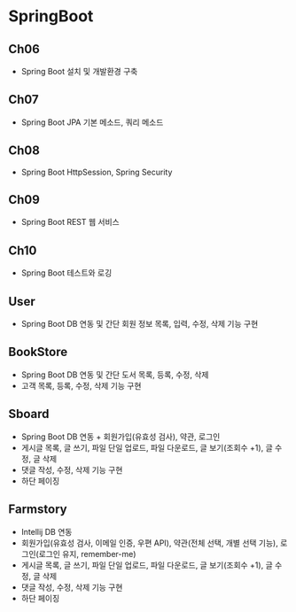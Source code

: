 # SpringBoot

## Ch06
- Spring Boot 설치 및 개발환경 구축 

## Ch07
- Spring Boot JPA 기본 메소드, 쿼리 메소드 

## Ch08
- Spring Boot HttpSession, Spring Security 

## Ch09
- Spring Boot REST 웹 서비스 

## Ch10
- Spring Boot 테스트와 로깅 

## User
- Spring Boot DB 연동 및 간단 회원 정보 목록, 입력, 수정, 삭제 기능 구현

## BookStore
- Spring Boot DB 연동 및 간단 도서 목록, 등록, 수정, 삭제
- 고객 목록, 등록, 수정, 삭제 기능 구현 

## Sboard
- Spring Boot DB 연동 + 회원가입(유효성 검사), 약관, 로그인
- 게시글 목록, 글 쓰기, 파일 단일 업로드, 파일 다운로드, 글 보기(조회수 +1), 글 수정, 글 삭제 
- 댓글 작성, 수정, 삭제 기능 구현
- 하단 페이징 

## Farmstory
- Intellij DB 연동
- 회원가입(유효성 검사, 이메일 인증, 우편 API), 약관(전체 선택, 개별 선택 기능), 로그인(로그인 유지, remember-me)
- 게시글 목록, 글 쓰기, 파일 단일 업로드, 파일 다운로드, 글 보기(조회수 +1), 글 수정, 글 삭제 
- 댓글 작성, 수정, 삭제 기능 구현
- 하단 페이징 
